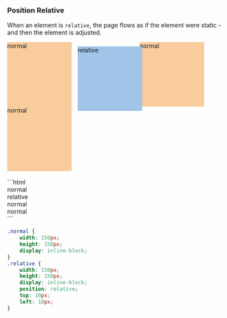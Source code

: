 ### Position Relative

When an element is `relative`, the page flows as if the element were static - and then the element is adjusted.

<style>
.position-relative-example .normal {
    width: 150px;
    height: 150px;
    display: inline-block;
    background: #f9cc9d;
}
.position-relative-example .relative {
    background: #a0c5e8;
    width: 150px;
    height: 150px;
    display: inline-block;
    position: relative;
    top: 10px;
    left: 10px;
}
</style>

<div class="position-relative-example">
    <div class="normal">normal</div>
    <div class="relative">relative</div>
    <div class="normal">normal</div>
    <div class="normal">normal</div>
</div>

<br>
```html
<div class="normal">normal</div>
<div class="relative">relative</div>
<div class="normal">normal</div>
<div class="normal">normal</div>
```

```css
.normal {
    width: 150px;
    height: 150px;
    display: inline-block;
}
.relative {
    width: 150px;
    height: 150px;
    display: inline-block;
    position: relative;
    top: 10px;
    left: 10px;
}
```
